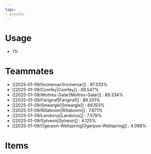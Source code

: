 ```yaml
---
tags:
- psychic
---
```

# Usage
- 1%
# Teammates
- [[2025-01-09/Incineroar|Incineroar]] : 97.333%
- [[2025-01-09/Comfey|Comfey]] : 89.547%
- [[2025-01-09/Moltres-Galar|Moltres-Galar]] : 89.334%
- [[2025-01-09/Farigiraf|Farigiraf]] : 89.201%
- [[2025-01-09/Smeargle|Smeargle]] : 89.193%
- [[2025-01-09/Rillaboom|Rillaboom]] : 7.671%
- [[2025-01-09/Landorus|Landorus]] : 7.579%
- [[2025-01-09/Sylveon|Sylveon]] : 4.125%
- [[2025-01-09/Ogerpon-Wellspring|Ogerpon-Wellspring]] : 4.098%
# Items